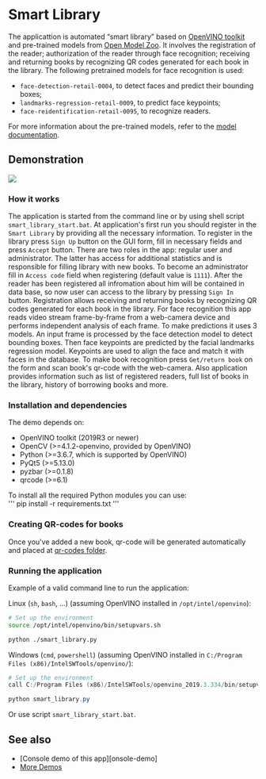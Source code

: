 # Smart Library

The applicattion is automated “smart library” based on [OpenVINO toolkit][openvino-toolkit] and pre-trained
models from [Open Model Zoo](OMZ). It involves the registration of the reader; authorization of the reader
through face recognition; receiving and returning books by recognizing QR codes generated for each book in the library.
The following pretrained models for face recognition is used:

* `face-detection-retail-0004`, to detect faces and predict their bounding boxes;
* `landmarks-regression-retail-0009`, to predict face keypoints;
* `face-reidentification-retail-0095`, to recognize readers.

For more information about the pre-trained models, refer to the [model documentation][OMZ-models].

## Demonstration

![](imgs/demo.gif)

### How it works

The application is started from the command line or by using shell script `smart_library_start.bat`.
At application's first run you should register in the `Smart Library` by providing all the necessary information.
To register in the library press `Sign Up` button on the GUI form, fill in necessary fields and press `Accept` button.
There are two roles in the app: regular user and administrator. The latter has access for additional statistics
and is responsible for filling library with new books. To become an administrator fill in `Access code` field when 
registering (default value is `1111`).
After the reader has been registered all infromation about him will be contained in data base, so now user can access
to the library by pressing `Sign In` button. Registration allows receiving and returning books by recognizing
QR codes generated for each book in the library.
For face recognition this app reads video stream frame-by-frame from a web-camera device and performs independent
analysis of each frame. To make predictions it uses 3 models. An input frame is processed by the face detection model
to detect bounding boxes. Then face keypoints are predicted by the facial landmarks regression model.
Keypoints are used to align the face and match it with faces in the database.
To make book recognition press `Get/return book` on the form and scan book's qr-code with the web-camera.
Also application provides information such as list of registered readers, full list of books in the library,
history of borrowing books and more.

### Installation and dependencies

The demo depends on:
- OpenVINO toolkit (2019R3 or newer)
- OpenCV (>=4.1.2-openvino, provided by OpenVINO)
- Python (>=3.6.7, which is supported by OpenVINO)
- PyQt5 (>=5.13.0)
- pyzbar (>=0.1.8)
- qrcode (>=6.1)

To install all the required Python modules you can use:\
'''
pip install -r requirements.txt
'''

### Creating QR-codes for books
Once you've added a new book, qr-code will be generated automatically and placed at [qr-codes folder][qr-codes-folder].

### Running the application

Example of a valid command line to run the application:

Linux (`sh`, `bash`, ...) (assuming OpenVINO installed in `/opt/intel/openvino`):

``` sh
# Set up the environment
source /opt/intel/openvino/bin/setupvars.sh

python ./smart_library.py
```

Windows (`cmd`, `powershell`) (assuming OpenVINO installed in `C:/Program Files (x86)/IntelSWTools/openvino/`):

``` powershell
# Set up the environment
call C:/Program Files (x86)/IntelSWTools/openvino_2019.3.334/bin/setupvars.bat

python smart_library.py
```
Or use script `smart_library_start.bat`.

## See also

* [Console demo of this app][onsole-demo]
* [More Demos][OMZ-demos]

<!-- LINKS -->
[openvino-toolkit]: https://software.intel.com/en-us/openvino-toolkit
[OMZ]: https://github.com/openvinotoolkit/open_model_zoo
[OMZ-models]: https://github.com/openvinotoolkit/open_model_zoo/blob/master/models/intel/index.md
[OMZ-demos]: https://github.com/openvinotoolkit/open_model_zoo/tree/master/demos
[qr-codes-folder]: /qr-codes
[console-demo]: https://github.com/itlab-vision/openvino-smart-library/tree/console-version
